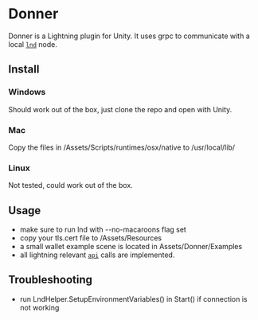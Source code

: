# Donner

Donner is a Lightning plugin for Unity. It uses grpc to communicate with a local [`lnd`](https://github.com/lightningnetwork/lnd) node.

## Install

### Windows
Should work out of the box, just clone the repo and open with Unity.

### Mac
Copy the files in /Assets/Scripts/runtimes/osx/native to /usr/local/lib/


### Linux
Not tested, could work out of the box.

## Usage
- make sure to run lnd with --no-macaroons flag set
- copy your tls.cert file to /Assets/Resources
- a small wallet example scene is located in Assets/Donner/Examples
- all lightning relevant [`api`](http://api.lightning.community/) calls are implemented.



## Troubleshooting
- run LndHelper.SetupEnvironmentVariables() in Start() if connection is not working